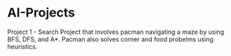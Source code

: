 # AI-Projects
Project 1 - Search Project that involves pacman navigating a maze by using BFS, DFS, and A*. Pacman also solves corner and food probelms using heuristics.
